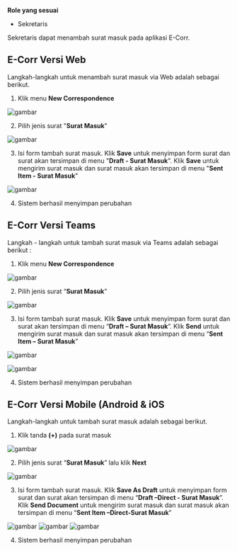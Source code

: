 **Role yang sesuai**

- Sekretaris

Sekretaris dapat menambah surat masuk pada aplikasi E-Corr.

## **E-Corr Versi Web**

Langkah-langkah untuk menambah surat masuk via Web adalah sebagai berikut.

1. Klik menu **New Correspondence**

![gambar](SuratMasuk/SM_Web/02SM02.png)

2. Pilih jenis surat "**Surat Masuk**"

![gambar](SuratMasuk/SM_Web/02SM03.png)

3. Isi form tambah surat masuk. Klik **Save** untuk menyimpan form surat dan surat akan tersimpan di menu "**Draft - Surat Masuk**". Klik **Save** untuk mengirim surat masuk dan surat masuk akan tersimpan di menu "**Sent Item - Surat Masuk**"

![gambar](SuratMasuk/SM_Web/02SM04.png)

4.  Sistem berhasil menyimpan perubahan

## **E-Corr Versi Teams**

Langkah - langkah untuk tambah surat masuk via Teams adalah sebagai berikut :

1. Klik menu **New Correspondence**

![gambar](SuratMasuk/SM_Teams/SM02.png)

2. Pilih jenis surat “**Surat Masuk**”

![gambar](SuratMasuk/SM_Teams/SM03.png)

3. Isi form tambah surat masuk. Klik **Save** untuk menyimpan form surat dan surat akan tersimpan di menu “**Draft – Surat Masuk**”. Klik **Send** untuk mengirim surat masuk dan surat masuk akan tersimpan di menu “**Sent Item – Surat Masuk**”

![gambar](SuratMasuk/SM_Teams/SM04.png)

![gambar](SuratMasuk/SM_Teams/SM05.png)

4.  Sistem berhasil menyimpan perubahan

## **E-Corr Versi Mobile (Android & iOS**

Langkah-langkah untuk tambah surat masuk adalah sebagai berikut.

1. Klik tanda **(+)** pada surat masuk

![gambar](SuratMasuk/SM_Android/TSM/02A01.png)

2. Pilih jenis surat “**Surat Masuk**” lalu klik **Next**

![gambar](SuratMasuk/SM_Android/TSM/02A02.png)

3. Isi form tambah surat masuk. Klik **Save As Draft** untuk menyimpan form surat dan surat akan tersimpan di menu “**Draft –Direct - Surat Masuk**”. Klik **Send Document** untuk mengirim surat masuk dan surat masuk akan tersimpan di menu “**Sent Item –Direct-Surat Masuk**”

![gambar](SuratMasuk/SM_Android/TSM/02A03.png) ![gambar](SuratMasuk/SM_Android/TSM/02A04.png) ![gambar](SuratMasuk/SM_Android/TSM/02A05.png)

4. Sistem berhasil menyimpan perubahan

